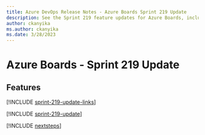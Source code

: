 ```yaml
---
title: Azure DevOps Release Notes - Azure Boards Sprint 219 Update
description: See the Sprint 219 feature updates for Azure Boards, including next steps.
author: ckanyika
ms.author: ckanyika
ms.date: 3/28/2023
---
```


# Azure Boards - Sprint 219 Update

## Features

[!INCLUDE [sprint-219-update-links](../includes/boards/sprint-219-update-links.md)]

[!INCLUDE [sprint-219-update](../includes/boards/sprint-219-update.md)]

[!INCLUDE [nextsteps](../includes/nextsteps.md)]